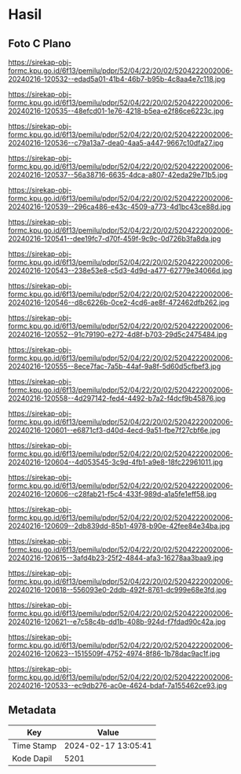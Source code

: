 # Hasil

## Foto C Plano

https://sirekap-obj-formc.kpu.go.id/6f13/pemilu/pdpr/52/04/22/20/02/5204222002006-20240216-120532--edad5a01-41b4-46b7-b95b-4c8aa4e7c118.jpg

https://sirekap-obj-formc.kpu.go.id/6f13/pemilu/pdpr/52/04/22/20/02/5204222002006-20240216-120535--48efcd01-1e76-4218-b5ea-e2f86ce6223c.jpg

https://sirekap-obj-formc.kpu.go.id/6f13/pemilu/pdpr/52/04/22/20/02/5204222002006-20240216-120536--c79a13a7-dea0-4aa5-a447-9667c10dfa27.jpg

https://sirekap-obj-formc.kpu.go.id/6f13/pemilu/pdpr/52/04/22/20/02/5204222002006-20240216-120537--56a38716-6635-4dca-a807-42eda29e71b5.jpg

https://sirekap-obj-formc.kpu.go.id/6f13/pemilu/pdpr/52/04/22/20/02/5204222002006-20240216-120539--296ca486-e43c-4509-a773-4d1bc43ce88d.jpg

https://sirekap-obj-formc.kpu.go.id/6f13/pemilu/pdpr/52/04/22/20/02/5204222002006-20240216-120541--dee19fc7-d70f-459f-9c9c-0d726b3fa8da.jpg

https://sirekap-obj-formc.kpu.go.id/6f13/pemilu/pdpr/52/04/22/20/02/5204222002006-20240216-120543--238e53e8-c5d3-4d9d-a477-62779e34066d.jpg

https://sirekap-obj-formc.kpu.go.id/6f13/pemilu/pdpr/52/04/22/20/02/5204222002006-20240216-120546--d8c6226b-0ce2-4cd6-ae8f-472462dfb262.jpg

https://sirekap-obj-formc.kpu.go.id/6f13/pemilu/pdpr/52/04/22/20/02/5204222002006-20240216-120552--91c79190-e272-4d8f-b703-29d5c2475484.jpg

https://sirekap-obj-formc.kpu.go.id/6f13/pemilu/pdpr/52/04/22/20/02/5204222002006-20240216-120555--8ece7fac-7a5b-44af-9a8f-5d60d5cfbef3.jpg

https://sirekap-obj-formc.kpu.go.id/6f13/pemilu/pdpr/52/04/22/20/02/5204222002006-20240216-120558--4d297142-fed4-4492-b7a2-f4dcf9b45876.jpg

https://sirekap-obj-formc.kpu.go.id/6f13/pemilu/pdpr/52/04/22/20/02/5204222002006-20240216-120601--e6871cf3-d40d-4ecd-9a51-fbe7f27cbf6e.jpg

https://sirekap-obj-formc.kpu.go.id/6f13/pemilu/pdpr/52/04/22/20/02/5204222002006-20240216-120604--4d053545-3c9d-4fb1-a9e8-18fc22961011.jpg

https://sirekap-obj-formc.kpu.go.id/6f13/pemilu/pdpr/52/04/22/20/02/5204222002006-20240216-120606--c28fab21-f5c4-433f-989d-a1a5fe1eff58.jpg

https://sirekap-obj-formc.kpu.go.id/6f13/pemilu/pdpr/52/04/22/20/02/5204222002006-20240216-120609--2db839dd-85b1-4978-b90e-42fee84e34ba.jpg

https://sirekap-obj-formc.kpu.go.id/6f13/pemilu/pdpr/52/04/22/20/02/5204222002006-20240216-120615--3afd4b23-25f2-4844-afa3-16278aa3baa9.jpg

https://sirekap-obj-formc.kpu.go.id/6f13/pemilu/pdpr/52/04/22/20/02/5204222002006-20240216-120618--556093e0-2ddb-492f-8761-dc999e68e3fd.jpg

https://sirekap-obj-formc.kpu.go.id/6f13/pemilu/pdpr/52/04/22/20/02/5204222002006-20240216-120621--e7c58c4b-dd1b-408b-924d-f7fdad90c42a.jpg

https://sirekap-obj-formc.kpu.go.id/6f13/pemilu/pdpr/52/04/22/20/02/5204222002006-20240216-120623--1515509f-4752-4974-8f86-1b78dac9ac1f.jpg

https://sirekap-obj-formc.kpu.go.id/6f13/pemilu/pdpr/52/04/22/20/02/5204222002006-20240216-120533--ec9db276-ac0e-4624-bdaf-7a155462ce93.jpg


## Metadata

| Key        | Value               |
| ---------- | ------------------- |
| Time Stamp | 2024-02-17 13:05:41 |
| Kode Dapil | 5201                |




